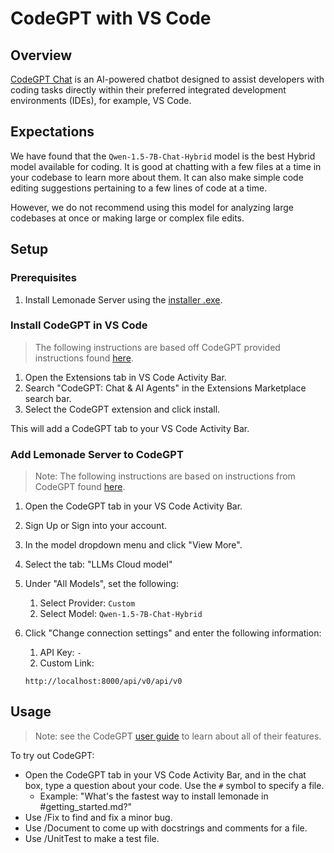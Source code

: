 # CodeGPT with VS Code

## Overview

[CodeGPT Chat](https://codegpt.co/) is an AI-powered chatbot designed to assist developers with coding tasks directly within their preferred integrated development environments (IDEs), for example, VS Code.

## Expectations

We have found that the `Qwen-1.5-7B-Chat-Hybrid` model is the best Hybrid model available for coding. It is good at chatting with a few files at a time in your codebase to learn more about them. It can also make simple code editing suggestions pertaining to a few lines of code at a time.

However, we do not recommend using this model for analyzing large codebases at once or making large or complex file edits.

## Setup

### Prerequisites

1. Install Lemonade Server using the [installer .exe](https://github.com/onnx/turnkeyml/blob/main/docs/lemonade/lemonade_server_exe.md#lemonade-server-installer).

### Install CodeGPT in VS Code

> The following instructions are based off CodeGPT provided instructions found [here](https://docs.codegpt.co/docs/tutorial-basics/installation).

1. Open the Extensions tab in VS Code Activity Bar.
1. Search "CodeGPT: Chat & AI Agents" in the Extensions Marketplace search bar.
1. Select the CodeGPT extension and click install.

This will add a CodeGPT tab to your VS Code Activity Bar.

### Add Lemonade Server to CodeGPT

> Note: The following instructions are based on instructions from CodeGPT found [here](https://docs.codegpt.co/docs/tutorial-ai-providers/custom).

1. Open the CodeGPT tab in your VS Code Activity Bar.
1. Sign Up or Sign into your account.
1. In the model dropdown menu and click "View More".
1. Select the tab: "LLMs Cloud model"
1. Under "All Models", set the following:
   1. Select Provider: `Custom`
   1. Select Model: `Qwen-1.5-7B-Chat-Hybrid`
1. Click "Change connection settings" and enter the following information:
   1. API Key: `-`
   1. Custom Link:

   ```
   http://localhost:8000/api/v0/api/v0
   ```


## Usage

> Note: see the CodeGPT [user guide](https://docs.codegpt.co/docs/intro) to learn about all of their features.

To try out CodeGPT:
- Open the CodeGPT tab in your VS Code Activity Bar, and in the chat box, type a question about your code. Use the `#` symbol to specify a file.
  - Example: "What's the fastest way to install lemonade in #getting_started.md?"
- Use /Fix to find and fix a minor bug.
- Use /Document to come up with docstrings and comments for a file.
- Use /UnitTest to make a  test file.
